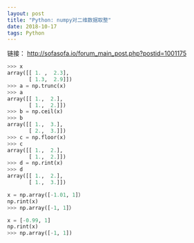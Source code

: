 ```yaml
---
layout: post
title: "Python: numpy对二维数据取整"
date: 2018-10-17
tags: Python
---
```


链接： <http://sofasofa.io/forum_main_post.php?postid=1001175>

```Python
>>> x
array([[ 1. ,  2.3],
       [ 1.3,  2.9]])
>>> a = np.trunc(x)
>>> a
array([[ 1.,  2.],
       [ 1.,  2.]])
>>> b = np.ceil(x)
>>> b
array([[ 1.,  3.],
       [ 2.,  3.]])
>>> c = np.floor(x)
>>> c
array([[ 1.,  2.],
       [ 1.,  2.]])
>>> d = np.rint(x)
>>> d
array([[ 1.,  2.],
       [ 1.,  3.]])
```


```Python       
x = np.array([-1.01, 1]）
np.rint(x)
>>> np.array([-1, 1]）

x = [-0.99, 1]
np.rint(x)
>>> np.array([-1, 1])
```
